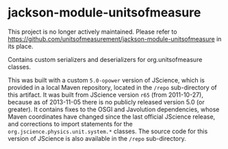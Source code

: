 jackson-module-unitsofmeasure
=============================

This project is no longer actively maintained.  Please refer to https://github.com/unitsofmeasurement/jackson-module-unitsofmeasure in its place.


Contains custom serializers and deserializers for org.unitsofmeasure classes.

This was built with a custom `5.0-opower` version of JScience, which is provided in a local Maven repository, located in the
`/repo` sub-directory of this artifact. It was built from JScience version `r65` (from 2011-10-27), because as of 2013-11-05
there is no publicly released version 5.0 (or greater). It contains fixes to the OSGI and Javolution dependencies, whose Maven
coordinates have changed since the last official JScience release, and corrections to import statements for the
`org.jscience.physics.unit.system.*` classes. The source code for this version of JScience is also available in the `/repo`
sub-directory.
